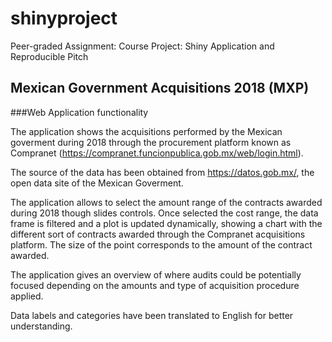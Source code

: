 # shinyproject
Peer-graded Assignment: Course Project: Shiny Application and Reproducible Pitch
## Mexican Government Acquisitions 2018 (MXP)

###Web Application functionality

The application shows the acquisitions performed by the Mexican goverment during 2018 through the procurement platform known as Compranet (https://compranet.funcionpublica.gob.mx/web/login.html). 

The source of the data has been obtained from https://datos.gob.mx/, the open data site of the Mexican Goverment.  

The application allows to select the amount range of the contracts awarded during 2018 though slides controls. Once selected the cost range, the data frame is filtered and a plot is updated dynamically, showing a chart with the different sort of contracts awarded through the Compranet acquisitions platform.  The size of the point corresponds to the amount of the contract awarded.

The application gives an overview of where audits could be potentially focused depending on the amounts and type of acquisition procedure applied. 

Data labels and categories have been translated to English for better understanding.
